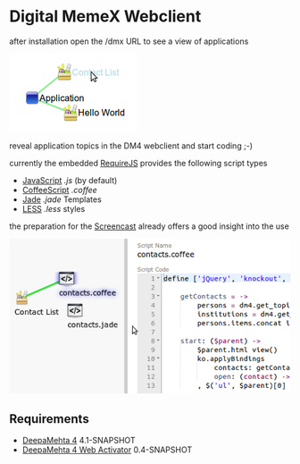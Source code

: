 # Digital MemeX Webclient

after installation open the /dmx URL to see a view of applications

![DMX application view](https://github.com/dgf/dmx-webclient/raw/master/dmx-screenshot.png)

reveal application topics in the DM4 webclient and start coding ;-)

currently the embedded [RequireJS](http://requirejs.org) provides the following script types
  * [JavaScript](https://developer.mozilla.org/en-US/docs/JavaScript/Reference) *.js* (by default)
  * [CoffeeScript](https://github.com/jrburke/require-cs) *.coffee*
  * [Jade](https://github.com/rocketlabsdev/require-jade) *.jade* Templates
  * [LESS](https://github.com/guybedford/require-less) *.less* styles

the preparation for the [Screencast](https://github.com/dgf/dmx-webclient/wiki/Screencast) already offers a good insight into the use 

![DM4 coding view](https://github.com/dgf/dmx-webclient/raw/master/dm4-screenshot.png)

## Requirements

  * [DeepaMehta 4](https://github.com/jri/deepamehta) 4.1-SNAPSHOT
  * [DeepaMehta 4 Web Activator](https://github.com/dgf/dm4-webactivator) 0.4-SNAPSHOT
